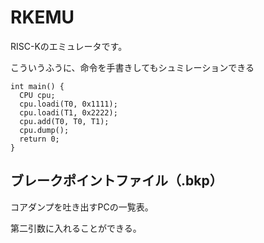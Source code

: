 # RKEMU

RISC-Kのエミュレータです。

こういうふうに、命令を手書きしてもシュミレーションできる

```C:
int main() {
  CPU cpu;
  cpu.loadi(T0, 0x1111);
  cpu.loadi(T1, 0x2222);
  cpu.add(T0, T0, T1);
  cpu.dump();
  return 0;
}
```

## ブレークポイントファイル（.bkp）

コアダンプを吐き出すPCの一覧表。

第二引数に入れることができる。
